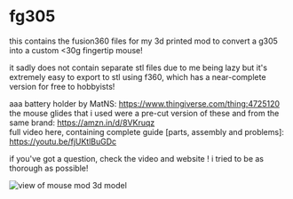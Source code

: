 # fg305
this contains the fusion360 files for my 3d printed mod to convert a g305 into a custom <30g fingertip mouse!

it sadly does not contain separate stl files due to me being lazy but it's extremely easy to export to stl using f360, which has a near-complete version for free to hobbyists!

aaa battery holder by MatNS: https://www.thingiverse.com/thing:4725120  
the mouse glides that i used were a pre-cut version of these and from the same brand: https://amzn.in/d/8VKruqz  
full video here, containing complete guide [parts, assembly and problems]: https://youtu.be/fjUKtlBuGDc

if you've got a question, check the video and website ! i tried to be as thorough as possible!

![view of mouse mod 3d model](https://raw.githubusercontent.com/AashvikTyagi/writing/main/fg305/assets/3d-cad.avif)
